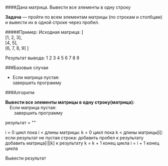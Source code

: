 ####Дана матрица. Вывести все элементы в одну строку

**Задача** — пройти по всем элементам матрицы (по строкам и столбцам) и вывести их в одной строке через пробел.

#####Пример:
Исходная матрица: [  
 [1,  2,  3],  
 [4,  5],  
 [6,  7,  8,  9]
]

Результат вывода: 1 2 3 4 5 6 7 8 9

###Базовые случаи
- Если матрица пустая:  
  завершить программу

###Алгоритм

**Вывести все элементы матрицы в одну строку(матрица):**  
 Если матрица пустая:  
  завершить программу

 результат = ""

 i = 0
 цикл пока i < длины матрицы:
 k = 0
 цикл пока k < длины матрицы[i]:
   если результат не пустая строка:
     добавить пробел к результату
   добавить матрица[i][k] к результату
 k = k + 1
 конец цикла
 i = i + 1
 конец цикла

 Вывести результат       